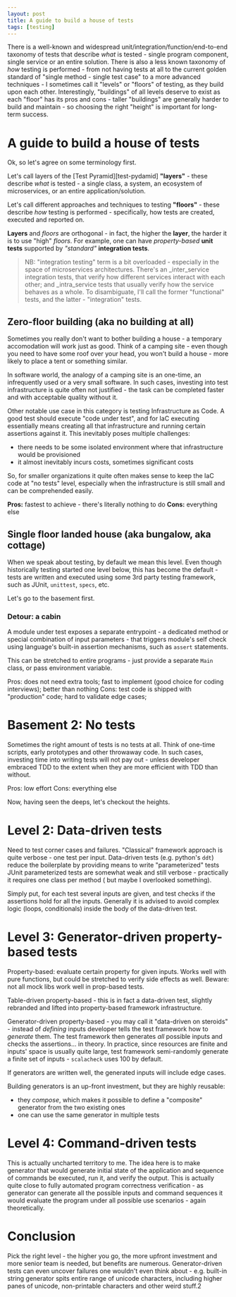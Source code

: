 ```yaml
---
layout: post
title: A guide to build a house of tests
tags: [testing]
---
```


There is a well-known and widespread unit/integration/function/end-to-end taxonomy of tests that describe _what_ is 
tested - single program component, single service or an entire solution. There is also a less known taxonomy of _how_
testing is performed - from not having tests at all to the current golden standard of "single method - single test 
case" to a more advanced techniques - I sometimes call it "levels" or "floors" of testing, as they build upon each 
other. Interestingly, "buildings" of all levels deserve to exist as each "floor" has its pros and cons - taller 
"buildings" are generally harder to build and maintain - so choosing the right "height" is important for long-term 
success.

# A guide to build a house of tests

Ok, so let's agree on some terminology first.

Let's call layers of the [Test Pyramid][test-pydamid] **"layers"** - these describe _what_ is tested - a single class, 
a system, an ecosystem of microservices, or an entire application/solution.

Let's call different approaches and techniques to testing **"floors"** - these describe _how_ testing is performed -
specifically, how tests are created, executed and reported on.

**Layers** and *floors* are orthogonal - in fact, the higher the **layer**, the harder it is to use "high" *floors*.
For example, one can have *property-based* **unit tests** supported by *"standard"* **integration tests**.

[test-pyramid]: https://www.google.com.sg/search?q=software+test+pyramid&tbm=isch

> NB: "integration testing" term is a bit overloaded - especially in the space of microservices architectures. There's
an _inter_service integration tests, that verify how different services interact with each other; and _intra_service
tests that usually verify how the service behaves as a whole. To disambiguate, I'll call the former "functional" tests,
and the latter - "integration" tests.

## Zero-floor building (aka no building at all)

Sometimes you really don't want to bother building a house - a temporary accomodation will work just as good. Think of
a camping site - even though you need to have some roof over your head, you won't build a house - more likely to place 
a tent or something similar.

In software world, the analogy of a camping site is an one-time, an infrequently used or a very small software. In such 
cases, investing into test infrastructure is quite often not justified - the task can be completed faster and with 
acceptable quality without it.

Other notable use case in this category is testing Infrastructure as Code. A good test should execute "code under test",
and for IaC executing essentially means creating all that infrastructure and running certain assertions against it. 
This inevitably poses multiple challenges:

* there needs to be some isolated environment where that infrastructure would be provisioned
* it almost inevitably incurs costs, sometimes significant costs

So, for smaller organizations it quite often makes sense to keep the IaC code at "no tests" level, especially when the 
infrastructure is still small and can be comprehended easily.

**Pros:** fastest to achieve - there's literally nothing to do
**Cons:** everything else

## Single floor landed house (aka bungalow, aka cottage)

When we speak about testing, by default we mean this level. Even though historically testing started one level below,
this has become the default - tests are written and executed using some 3rd party testing framework, such as JUnit,
`unittest`, `specs`, etc.

Let's go to the basement first.

### Detour: a cabin

A module under test exposes a separate entrypoint - a dedicated method or special combination of input parameters - 
that triggers module's self check using language's built-in assertion mechanisms, such as `assert` statements.

This can be stretched to entire programs - just provide a separate `Main` class, or pass environment variable.  

Pros: does not need extra tools; fast to implement (good choice for coding interviews); better than nothing
Cons: test code is shipped with "production" code; hard to validate edge cases;

# Basement 2: No tests

Sometimes the right amount of tests is no tests at all. Think of one-time scripts, early prototypes and other throwaway
code. In such cases, investing time into writing tests will not pay out - unless developer embraced TDD to the extent
when they are more efficient with TDD than without.

Pros: low effort
Cons: everything else

Now, having seen the deeps, let's checkout the heights.

# Level 2: Data-driven tests

Need to test corner cases and failures.
"Classical" framework approach is quite verbose - one test per input.
Data-driven tests (e.g. python's `ddt`) reduce the boilerplate by providing means to write "parameterized" tests
JUnit parameterized tests are somewhat weak and still verbose - practically it requires one class per method (
but maybe I overlooked something). 

Simply put, for each test several inputs are given, and test checks if the assertions hold for all the inputs.
Generally it is advised to avoid complex logic (loops, conditionals) inside the body of the data-driven test. 

# Level 3: Generator-driven property-based tests

Property-based: evaluate certain property for given inputs.
Works well with pure functions, but could be stretched to verify side effects as well. Beware: not all mock libs work
well in prop-based tests.

Table-driven property-based - this is in fact a data-driven test, slightly rebranded and lifted into property-based
framework infrastructure.
 
Generator-driven property-based - you may call it "data-driven on steroids" - instead of _defining_ inputs developer 
tells the test framework how to _generate_ them. The test framework then generates _all_ possible inputs and checks 
the assertions... in theory. In practice, since resources are finite and inputs' space is usually quite large, test 
framework semi-randomly generate a finite set of inputs - `scalacheck` uses 100 by default.

If generators are written well, the generated inputs will include edge cases.
 
Building generators is an up-front investment, but they are highly reusable:
* they _compose_, which makes it possible to define a "composite" generator from the two existing ones
* one can use the same generator in multiple tests


# Level 4: Command-driven tests

This is actually uncharted territory to me. The idea here is to make generator that would generate initial state of the 
application and sequence of commands be executed, run it, and verify the output. This is actually quite close to fully 
automated program correctness verification - as generator can generate all the possible inputs and command sequences it
would evaluate the program under all possible use scenarios - again theoretically.

# Conclusion

Pick the right level - the higher you go, the more upfront investment and more senior team is needed, but benefits are
numerous. Generator-driven tests can even uncover failures one wouldn't even think about - e.g. built-in string 
generator spits entire range of unicode characters, including higher panes of unicode, non-printable characters and 
other weird stuff.2
